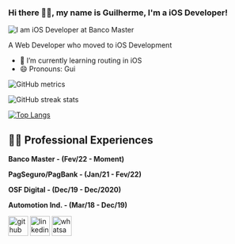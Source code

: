### Hi there 👋🏾, my name is Guilherme, I'm a iOS Developer!

![I am iOS Developer at Banco Master](https://play-lh.googleusercontent.com/JRtl21aKXosyXDG4WyvHNydxpW7c5uaCHOzc57naJpn9451z26ooFhxuF5oyd9lH8Hli=w500-h280-rw)

A Web Developer who moved to iOS Development

- 🌱 I’m currently learning routing in iOS 
- 😄 Pronouns: Gui 


![GitHub metrics](https://metrics.lecoq.io/glhrme)

![GitHub streak stats](https://github-readme-streak-stats.herokuapp.com/?user=glhrme) 

[![Top Langs](https://github-readme-stats.vercel.app/api/top-langs/?username=glhrme)](https://github.com/anuraghazra/github-readme-stats)

 

## 👨‍💻  Professional Experiences ️
 
**Banco Master - (Fev/22 - Moment)**
  
**PagSeguro/PagBank - (Jan/21 - Fev/22)**

**OSF Digital - (Dec/19 - Dec/2020)**

**Automotion Ind. - (Mar/18 - Dec/19)**


[<img src='https://cdn.jsdelivr.net/npm/simple-icons@3.0.1/icons/github.svg' alt='github' height='40'>](https://github.com/glhrme) 
[<img src='https://cdn.jsdelivr.net/npm/simple-icons@3.0.1/icons/linkedin.svg' alt='linkedin' height='40'>](https://www.linkedin.com/in/glhrme/) 
[<img src='https://cdn.jsdelivr.net/npm/simple-icons@3.0.1/icons/whatsapp.svg' alt='whatsapp' height='40'>](https://api.whatsapp.com/send?phone=5519996708999)  
